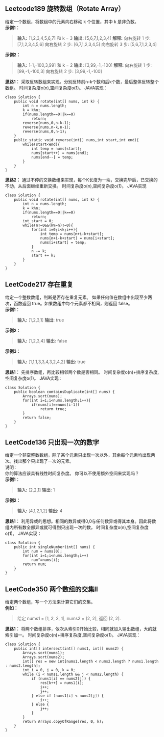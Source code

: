 

## Leetcode189 旋转数组（Rotate Array）

给定一个数组，将数组中的元素向右移动 k 个位置，其中 k 是非负数。  
**示例1：**
>**输入:** [1,2,3,4,5,6,7] 和 k = 3
**输出:** [5,6,7,1,2,3,4]
**解释:**
向右旋转 1 步: [7,1,2,3,4,5,6]
向右旋转 2 步: [6,7,1,2,3,4,5]
向右旋转 3 步: [5,6,7,1,2,3,4]

**示例2：**
>**输入:** [-1,-100,3,99] 和 k = 2
**输出:** [3,99,-1,-100]
**解释:**
向右旋转 1 步: [99,-1,-100,3]
向右旋转 2 步: [3,99,-1,-100]

**思路1：**
采取反转数组来实现。分别反转前n-k个数和后k个数，最后整体反转整个数组。
时间复杂度o(n),空间复杂度o(1)。
JAVA实现：
```
class Solution {
    public void rotate(int[] nums, int k) {
        int n = nums.length;
        k = k%n;
        if(nums.length==0||k==0)
            return;
        reverse(nums,0,n-k-1);
        reverse(nums,n-k,n-1);
        reverse(nums,0,n-1);
    }
    public static void reverse(int[] nums,int start,int end){
        while(start<end){
            int temp = nums[start];
            nums[start++] = nums[end];
            nums[end--] = temp;
        }
    }
}
```

**思路2：**
通过不停的交换数组来实现，每个K长度为一块，交换完毕后，已交换的不动，从后面继续重新交换。
时间复杂度o(n),空间复杂度o(1)。
JAVA实现
```
class Solution {
    public void rotate(int[] nums, int k) {
        int n = nums.length;
        k = k%n;
        if(nums.length==0||k==0)
            return;
        int start = 0;
        while(n!=0&&(k%=n)!=0){
            for(int i=0;i<k;i++){
                int temp = nums[n+i-k+start];
                nums[n+i-k+start] = nums[i+start];
                nums[i+start] = temp;
            }
            n -= k;
            start += k;
        }
    }
}
```

## LeetCode217 存在重复

给定一个整数数组，判断是否存在重复元素。
如果任何值在数组中出现至少两次，函数返回 true。如果数组中每个元素都不相同，则返回 false。  
**示例1：**
>**输入:** [1,2,3,1]
**输出:** true

**示例2：**
>**输入:** [1,2,3,4]
**输出:** false

**示例3：**
>**输入:** [1,1,1,3,3,4,3,2,4,2]
**输出:** true

**思路1：**
先排序数组，再比较相邻两个数是否相同。
时间复杂度o(n)+排序复杂度,空间复杂度o(1)。
JAVA实现：
```
class Solution {
    public boolean containsDuplicate(int[] nums) {
        Arrays.sort(nums);
        for(int i=1;i<nums.length;i++){
            if(nums[i]==nums[i-1])
                return true;
        }
        return false;
    }
}
```

## LeetCode136 只出现一次的数字

给定一个非空整数数组，除了某个元素只出现一次以外，其余每个元素均出现两次。找出那个只出现了一次的元素。  
说明：  
你的算法应该具有线性时间复杂度。 你可以不使用额外空间来实现吗？  
**示例1：**
>**输入:** [2,2,1]
**输出:** 1

**示例2：**
>**输入:** [4,1,2,1,2]
**输出:** 4

**思路1：**
利用异或的思想。相同的数异或得0,0与任何数异或得其本身。因此将数组内所有数全部异或就可得到只出现一次的数。
时间复杂度o(n),空间复杂度o(1)。
JAVA实现：
```
class Solution {
    public int singleNumber(int[] nums) {
        int num = nums[0];
        for(int i=1;i<nums.length;i++)
            num^=nums[i];
        return num;
    }
}
```

## LeetCode350 两个数组的交集Ⅱ

给定两个数组，写一个方法来计算它们的交集。  
**例如：**
>给定 nums1 = [1, 2, 2, 1], nums2 = [2, 2], 返回 [2, 2].

**思路1：**
将两个数组排序，依次从索引0开始比较，相同就加入输出数组，大的就索引加一。
时间复杂度o(n)+排序复杂度,空间复杂度o(1)。
JAVA实现：
```
class Solution {
    public int[] intersect(int[] nums1, int[] nums2) {
        Arrays.sort(nums1);
        Arrays.sort(nums2);
        int[] res = new int[nums1.length < nums2.length ? nums1.length : nums2.length];
        int i = 0, j = 0, k = 0;
        while (i < nums1.length && j < nums2.length) {
            if (nums1[i] == nums2[j]) {
                res[k++] = nums1[i];
                i++;
                j++;
            } else if (nums1[i] < nums2[j]) {
                i++;
            } else {
                j++;
            }
        }
        return Arrays.copyOfRange(res, 0, k);
    }
}
```
